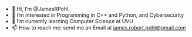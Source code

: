 - 👋 Hi, I’m @JamesRPohl
- 👀 I’m interested in Programming in C++ and Python, and Cybersecurity
- 🌱 I’m currently learning Computer Science at UVU
- 📫 How to reach me: send me an Email at james.robert.pohl@gmail.com
